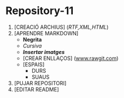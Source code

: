 # Repository-11
1. [CREACIÓ ARCHIUS] (_RTF,XML,HTML_)
2. [APRENDRE MARKDOWN] 
   * **Negrita**
   * _Cursiva_
   * **_Insertar imatges_**
   * [CREAR ENLLAÇOS] (www.rawgit.com)
   * [ESPAIS]
      * DURS
      * SUAUS
3. [PUJAR REPOSITORI]
4. [EDITAR README]
